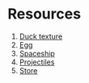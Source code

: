 # Resources

1) [Duck texture](https://opengameart.org/content/character-spritesheet-duck)
2) [Egg](https://opengameart.org/content/egg-item-sprite)
3) [Spaceship](https://opengameart.org/content/spaceship-1)
4) [Projectiles](https://opengameart.org/content/pure-projectile-magic-effect)
5) [Store](https://www.flaticon.com/free-icons/shop)